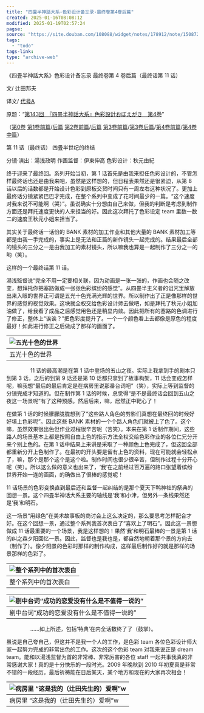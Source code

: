 ```yaml
---
title: "四畳半神話大系-色彩设计备忘录-最终卷第4卷后篇"
created: 2025-01-16T08:08:12
modified: 2025-01-19T02:57:24
pagse:
source: "https://site.douban.com/108088/widget/notes/178912/note/150872499/"
tags:
  - "todo"
tags-link:
type: "archive-web"
---
```


《四畳半神話大系》色彩设计备忘录 最终卷第 4 卷后篇（最终话第 11 话）

文/ 辻田邦夫

译文/ [代号A](https://www.douban.com/link2/?url=http%3A%2F%2Fwww.douban.com%2Fpeople%2FTAIGOUA%2F)

原题：“[第143回　『四畳半神話大系』色彩設計おぼえがき　第4巻](https://www.douban.com/link2/?url=http%3A%2F%2Fwww.style.fm%2Fas%2F05_column%2Ftsujita%2Ftsujita143.shtml&link2key=706d0919f9)”

（[第0卷](https://www.douban.com/link2/?url=http%3A%2F%2Fsite.douban.com%2Fwidget%2Fnotes%2F178912%2Fnote%2F104492148%2F) [第1卷前篇](https://www.douban.com/link2/?url=http%3A%2F%2Fsite.douban.com%2Fwidget%2Fnotes%2F178912%2Fnote%2F124523646%2F)/[后篇](https://www.douban.com/link2/?url=http%3A%2F%2Fsite.douban.com%2Fwidget%2Fnotes%2F178912%2Fnote%2F124612707%2F) [第2卷前篇](https://www.douban.com/link2/?url=http%3A%2F%2Fsite.douban.com%2Fwidget%2Fnotes%2F178912%2Fnote%2F132987601%2F)/[后篇](https://www.douban.com/link2/?url=http%3A%2F%2Fsite.douban.com%2Fwidget%2Fnotes%2F178912%2Fnote%2F132994294%2F) [第3卷前篇](https://www.douban.com/link2/?url=http%3A%2F%2Fsite.douban.com%2Fwidget%2Fnotes%2F178912%2Fnote%2F135903714%2F)/[第3卷后篇](https://www.douban.com/link2/?url=http%3A%2F%2Fsite.douban.com%2Fwidget%2Fnotes%2F178912%2Fnote%2F135963290%2F)/[第4卷前篇](https://www.douban.com/link2/?url=http%3A%2F%2Fsite.douban.com%2Fwidget%2Fnotes%2F178912%2Fnote%2F150869811%2F)/[第4卷中篇](https://www.douban.com/link2/?url=http%3A%2F%2Fsite.douban.com%2Fwidget%2Fnotes%2F178912%2Fnote%2F150871045%2F)）

第 11 话（最终话） 四畳半世纪的终结

分镜·演出：湯浅政明 作画监督：伊東伸高 色彩设计：秋元由紀

终于迎来了最终回。系列开始当初，第 1 话首先是由我来担任色彩设计的，不管怎样最终话也还是由我来吧，虽然是这样想的，但日程表果然还是很紧迫，从第 8 话以后的话数都是开始设计色彩到原板交货时间只有一周左右这种状况了。更加上最终话分镜紧紧巴巴才完成，在整个系列中变成了花时间最少的一篇。“这个速度对我来说不可能啊（哭）”。虽说确实十分想由自己来做，但我的判断是考虑到制作方面还是拜托速度更快的人来担当的好。因此这次拜托了色彩设定 team 里数一数二的速度王秋元小姐来担当了。

其实关于最终话一话份的 BANK 素材的加工作业和其他大量的 BANK 素材加工等都是由我一手完成的，事实上是无法和正篇的新作镜头一起完成的。结果最后全部的镜头的三分之一是由我加工的素材镜头，所以嘛我也算是一起制作了三分之一的哟（笑）。

这样的一个最终话第 11 话。

湯浅監督说“完全不用一定要相关联，因为动画是一张一张的，作画也会随之改变，想拜托你把塞路做成一张张色彩缤纷的感觉”。从四畳半主义者的诅咒里解放出来入眼的世界正可谓是五光十色充满光辉的世界。所以制作出了正是像那样的世界的感觉的视觉效果。这块就全权交给色彩设计师去做吧，如是拜托了秋元小姐加油做了，给我看了成品之后感觉用色还是稍显内敛。因此把所有的塞路的色调进行了修正，整体上“诶诶？”把色彩度提升了。一个一个颜色看上去都像是原色的程度最好！如此进行修正之后做成了那样的画面了。

| ![五光十色的世界](https://img2.doubanio.com/view/note/large/public/p150872499-1.jpg) |
| --- |
| 五光十色的世界 |

                11 话的最高潮是在第 1 话中登场的五山之夜。实际上我拿到手的剧本只到第 3 话，之后的到第 9 话还是第 10 话都只拿到了故事构架，11 话会变成怎样呢，嘛我想“最后的最后肯定是在病房里说那番台词吧”（笑），实际上等到监督的分镜完成才知道的。但在制作第 1 话的时候，总觉得“是不是最终话会回到五山之夜这一场景呢”有了这种预感。然后后来，嘛，居然正中靶心了！

在做第 1 话的时候朦朦胧胧想到了“这些路人角色的剪影们真想在最终回的时候好好填上色彩呢”。因此这些 BANK 素材的一个个路人角色们就被上了色了。这个嘛，虽然效果很出色但作业过程很辛苦呢（苦笑）。本来在第 1 话制作期间，这些路人的场景基本上都是按照自由上色的指示方法全权交给色彩作业的各位仁兄分开来个别上色的。在第 1 话中结果上来讲是采取了一种颜色上色完成了，但这回全部都重新分开上色制作了。在最初的开头要是留有上色的资料，现在可能就会轻松点了，嘛，那个是那个这个是这个啦。制作时间也很少很辛苦，但制作过程十分开心呢（笑）。所以这么做的意义也出来了，‘我’在之前经过百万遍的路口张望着缤纷世界开始一连的画面，的确做出了很棒的感觉呢！

11 话场景的色彩变换直到最后还和监督一起纠结的是那个夏天下鸭神社的祭典的回想一景。这个四畳半神话大系主要的轴线是‘我’和小津，但另外一条线果然还是‘我’和明石。

这一场景“用绿色”在美术故事板的商讨会上这么决定的，那么要思考怎样配合才好。在这个回想一景，通过整个系列我首次表白了“喜欢上了明石”。因此这一景想做成 11 话最重要的一个场景，我是这样想的！果然‘我’和明石最棒的一景是第 1 话的纠之森夕阳回忆一景。因此，监督也是我也是，都自然地朝着那个景的方向去（制作了）。像夕阳景的色彩时那样的制作构成，这样最后制作好的就是那样的场景那样的色彩了。

| ![整个系列中的首次表白](https://img3.doubanio.com/view/note/large/public/p150872499-3.jpg) |
| --- |
| 整个系列中的首次表白 |

| ![剧中台词“成功的恋爱没有什么是不值得一说的”](https://img9.doubanio.com/view/note/large/public/p150872499-4.jpg) |
| --- |
| 剧中台词“成功的恋爱没有什么是不值得一说的” |

                ……如上所述，包括‘特典’在内全话数终了了（鼓掌）。

虽说是自己夸自己，但这并不是我一个人的工作，是色彩 team 各位色彩设计师大家一起努力完成的非常出色的工作。这次的这个色彩 team 对我来说正是 dream team。能和以湯浅监督为首的非常棒、非常厉害的各位 staff 一起共事我真的非常感谢大家！真的是十分快乐的一段时光。2009 年晚秋到 2010 年初夏真是非常不错的一段经历。最后祈祷能在日后某天，某个地方和现在的大家再次相会！

| ![病房里 “这是我的（辻田先生的）爱啊”w](https://img3.doubanio.com/view/note/large/public/p150872499-2.jpg) |
| --- |
| 病房里 “这是我的（辻田先生的）爱啊”w |
